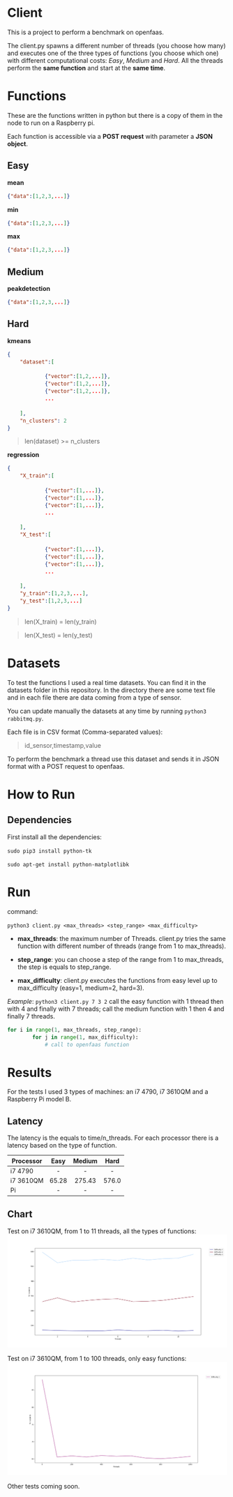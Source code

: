 # Client
This is a project to perform a benchmark on openfaas.

The client.py spawns a different number of threads (you choose how many) and executes one of the three types of functions (you choose which one) with different computational costs: *Easy*, *Medium* and *Hard*.
All the threads perform the **same function** and start at the **same time**.

# Functions

These are the functions written in python but there is a copy of them in the node to run on a Raspberry pi.

Each function is accessible via a **POST request** with parameter a **JSON object**.

## Easy

**mean**
``` json
{"data":[1,2,3,...]}
```
**min**
``` json
{"data":[1,2,3,...]}
```
**max**
``` json
{"data":[1,2,3,...]}
```

## Medium

**peakdetection**
``` json
{"data":[1,2,3,...]}
```

## Hard

**kmeans**
``` json
{
    "dataset":[

            {"vector":[1,2,...]},
            {"vector":[1,2,...]},
            {"vector":[1,2,...]},
            ...

    ],
    "n_clusters": 2
}
```
>len(dataset) >= n_clusters



**regression**
``` json
{
    "X_train":[

            {"vector":[1,...]},
            {"vector":[1,...]},
            {"vector":[1,...]},
            ...

    ],
    "X_test":[

            {"vector":[1,...]},
            {"vector":[1,...]},
            {"vector":[1,...]},
            ...

    ],
    "y_train":[1,2,3,...],
    "y_test":[1,2,3,...]
}
```
>len(X_train) = len(y_train)

>len(X_test) = len(y_test)


# Datasets

To test the functions I used a real time datasets. You can find it in the datasets folder in this repository.
In the directory there are some text file and in each file there are data coming from a type of sensor.

You can update manually the datasets at any time by running `python3 rabbitmq.py`.

Each file is in CSV format (Comma-separated values):
> id_sensor,timestamp,value

To perform the benchmark a thread use this dataset and sends it in JSON format with a POST request to openfaas.



# How to Run
## Dependencies
First install all the dependencies:

`sudo pip3 install python-tk`

`sudo apt-get install python-matplotlibk`


# Run
command:

`python3 client.py <max_threads> <step_range> <max_difficulty>`


- **max_threads**: the maximum number of Threads. client.py tries the same function with different number of threads (range from 1 to max_threads).

- **step_range**: you can choose a step of the range from 1 to max_threads, the step is equals to step_range.

- **max_difficulty**: client.py executes the functions from easy level up to max_difficulty (easy=1, medium=2, hard=3).

*Example*: `python3 client.py 7 3 2` call the easy function with 1 thread then with 4 and finally with 7 threads; call the medium function with 1 then 4 and finally 7 threads.

```python
for i in range(1, max_threads, step_range):
        for j in range(1, max_difficulty):
            # call to openfaas function
```


# Results
For the tests I used 3 types of machines: an i7 4790, i7 3610QM and a Raspberry Pi model B.

## Latency

The latency is the equals to time/n_threads.
For each processor there is a latency based on the type of function.

| Processor | Easy | Medium | Hard |
|-|:-:|:-:|:-:|
| i7 4790 |-|-|-|
| i7 3610QM | 65.28 | 275.43 | 576.0|
| Pi |-|-|-|


## Chart

Test on i7 3610QM, from 1 to 11 threads, all the types of functions:
![alt text](https://raw.githubusercontent.com/jacopo1395/openfaas/master/client/Easy-Medium-Hard_10Threads.png)


Test on i7 3610QM, from 1 to 100 threads, only easy functions:
![alt text](https://raw.githubusercontent.com/jacopo1395/openfaas/master/client/Easy_1000Threads.png)


Other tests coming soon.

